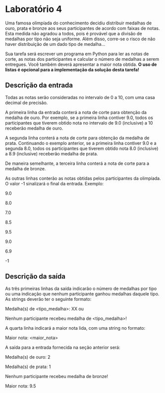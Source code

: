 # Laboratório 4

Uma famosa olimpíada do conhecimento decidiu distribuir medalhas de ouro, prata e bronze aos seus participantes de acordo com faixas de notas. Esta medida não agradou a todos, pois é provável que a divisão de medalhas por tipo não seja uniforme. 
Além disso, corre-se o risco de não haver distribuição de um dado tipo de medalha...

Sua tarefa será escrever um programa em Python para ler as notas de corte, as notas dos participantes e calcular o número de medalhas a serem entregues. 
Você também deverá apresentar a maior nota obtida. **O uso de listas é opcional para a implementação da solução desta tarefa!**

## Descrição da entrada

Todas as notas serão consideradas no intervalo de 0 a 10, com uma casa decimal de precisão.

A primeira linha da entrada conterá a nota de corte para obtenção da medalha de ouro. Por exemplo, se a primeira linha contiver 9.0, todos os participantes que tiverem obtido nota no intervalo de 9.0 (inclusive) a 10 receberão medalha de ouro.

A segunda linha conterá a nota de corte para obtenção da medalha de prata. Continuando o exemplo anterior, se a primeira linha contiver 9.0 e a segunda 8.0, todos os participantes que tiverem obtido nota 8.0 (inclusive) a 8.9 (inclusive) receberão medalha de prata.

De maneira semelhante, a terceira linha conterá a nota de corte para a medalha de bronze.

As outras linhas conterão as notas obtidas pelos participantes da olimpíada. O valor -1 sinalizará o final da entrada. Exemplo:

9.0

8.0

7.0

8.5

9.5

9.0

6.9

-1

## Descrição da saída

As três primeiras linhas da saída indicarão o número de medalhas por tipo ou uma indicação que nenhum participante ganhou medalhas daquele tipo. As strings deverão ter o seguinte formato:

Medalha(s) de <tipo_medalha>: XX ou

Nenhum participante recebeu medalha de <tipo_medalha>!

A quarta linha indicará a maior nota lida, com uma string no formato:

Maior nota: <maior_nota>

A saída para a entrada fornecida na seção anterior será:

Medalha(s) de ouro: 2

Medalha(s) de prata: 1

Nenhum participante recebeu medalha de bronze!

Maior nota: 9.5    
